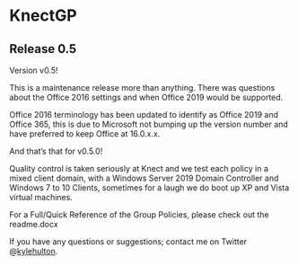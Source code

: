 # KnectGP

## Release 0.5

Version v0.5! 

This is a maintenance release more than anything. There was questions about the Office 2016 settings and when Office 2019 would be supported.

Office 2016 terminology has been updated to identify as Office 2019 and Office 365, this is due to Microsoft not bumping up the version number and have preferred to keep Office at 16.0.x.x.

And that’s that for v0.5.0!

Quality control is taken seriously at Knect and we test each policy in a mixed client domain, with a Windows Server 2019 Domain Controller and Windows 7 to 10 Clients, sometimes for a laugh we do boot up XP and Vista virtual machines.

For a Full/Quick Reference of the Group Policies, please check out the readme.docx

If you have any questions or suggestions; contact me on Twitter @[kylehulton](https://www.twitter.com/kylehulton).

